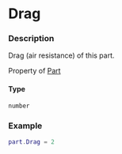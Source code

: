 # Drag

### Description

Drag (air resistance) of this part.

Property of [Part](/classes/Part/)

#### Type

`number`

### Example

```lua
part.Drag = 2
```
